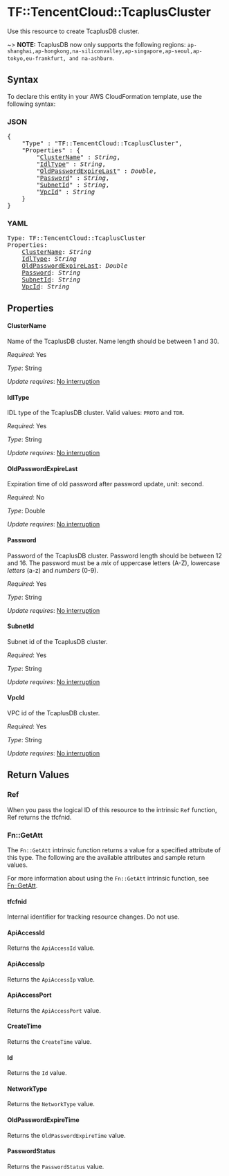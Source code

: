 # TF::TencentCloud::TcaplusCluster

Use this resource to create TcaplusDB cluster.

~> **NOTE:** TcaplusDB now only supports the following regions: `ap-shanghai,ap-hongkong,na-siliconvalley,ap-singapore,ap-seoul,ap-tokyo,eu-frankfurt, and na-ashburn`.

## Syntax

To declare this entity in your AWS CloudFormation template, use the following syntax:

### JSON

<pre>
{
    "Type" : "TF::TencentCloud::TcaplusCluster",
    "Properties" : {
        "<a href="#clustername" title="ClusterName">ClusterName</a>" : <i>String</i>,
        "<a href="#idltype" title="IdlType">IdlType</a>" : <i>String</i>,
        "<a href="#oldpasswordexpirelast" title="OldPasswordExpireLast">OldPasswordExpireLast</a>" : <i>Double</i>,
        "<a href="#password" title="Password">Password</a>" : <i>String</i>,
        "<a href="#subnetid" title="SubnetId">SubnetId</a>" : <i>String</i>,
        "<a href="#vpcid" title="VpcId">VpcId</a>" : <i>String</i>
    }
}
</pre>

### YAML

<pre>
Type: TF::TencentCloud::TcaplusCluster
Properties:
    <a href="#clustername" title="ClusterName">ClusterName</a>: <i>String</i>
    <a href="#idltype" title="IdlType">IdlType</a>: <i>String</i>
    <a href="#oldpasswordexpirelast" title="OldPasswordExpireLast">OldPasswordExpireLast</a>: <i>Double</i>
    <a href="#password" title="Password">Password</a>: <i>String</i>
    <a href="#subnetid" title="SubnetId">SubnetId</a>: <i>String</i>
    <a href="#vpcid" title="VpcId">VpcId</a>: <i>String</i>
</pre>

## Properties

#### ClusterName

Name of the TcaplusDB cluster. Name length should be between 1 and 30.

_Required_: Yes

_Type_: String

_Update requires_: [No interruption](https://docs.aws.amazon.com/AWSCloudFormation/latest/UserGuide/using-cfn-updating-stacks-update-behaviors.html#update-no-interrupt)

#### IdlType

IDL type of the TcaplusDB cluster. Valid values: `PROTO` and `TDR`.

_Required_: Yes

_Type_: String

_Update requires_: [No interruption](https://docs.aws.amazon.com/AWSCloudFormation/latest/UserGuide/using-cfn-updating-stacks-update-behaviors.html#update-no-interrupt)

#### OldPasswordExpireLast

Expiration time of old password after password update, unit: second.

_Required_: No

_Type_: Double

_Update requires_: [No interruption](https://docs.aws.amazon.com/AWSCloudFormation/latest/UserGuide/using-cfn-updating-stacks-update-behaviors.html#update-no-interrupt)

#### Password

Password of the TcaplusDB cluster. Password length should be between 12 and 16. The password must be a *mix* of uppercase letters (A-Z), lowercase *letters* (a-z) and *numbers* (0-9).

_Required_: Yes

_Type_: String

_Update requires_: [No interruption](https://docs.aws.amazon.com/AWSCloudFormation/latest/UserGuide/using-cfn-updating-stacks-update-behaviors.html#update-no-interrupt)

#### SubnetId

Subnet id of the TcaplusDB cluster.

_Required_: Yes

_Type_: String

_Update requires_: [No interruption](https://docs.aws.amazon.com/AWSCloudFormation/latest/UserGuide/using-cfn-updating-stacks-update-behaviors.html#update-no-interrupt)

#### VpcId

VPC id of the TcaplusDB cluster.

_Required_: Yes

_Type_: String

_Update requires_: [No interruption](https://docs.aws.amazon.com/AWSCloudFormation/latest/UserGuide/using-cfn-updating-stacks-update-behaviors.html#update-no-interrupt)

## Return Values

### Ref

When you pass the logical ID of this resource to the intrinsic `Ref` function, Ref returns the tfcfnid.

### Fn::GetAtt

The `Fn::GetAtt` intrinsic function returns a value for a specified attribute of this type. The following are the available attributes and sample return values.

For more information about using the `Fn::GetAtt` intrinsic function, see [Fn::GetAtt](https://docs.aws.amazon.com/AWSCloudFormation/latest/UserGuide/intrinsic-function-reference-getatt.html).

#### tfcfnid

Internal identifier for tracking resource changes. Do not use.

#### ApiAccessId

Returns the <code>ApiAccessId</code> value.

#### ApiAccessIp

Returns the <code>ApiAccessIp</code> value.

#### ApiAccessPort

Returns the <code>ApiAccessPort</code> value.

#### CreateTime

Returns the <code>CreateTime</code> value.

#### Id

Returns the <code>Id</code> value.

#### NetworkType

Returns the <code>NetworkType</code> value.

#### OldPasswordExpireTime

Returns the <code>OldPasswordExpireTime</code> value.

#### PasswordStatus

Returns the <code>PasswordStatus</code> value.

